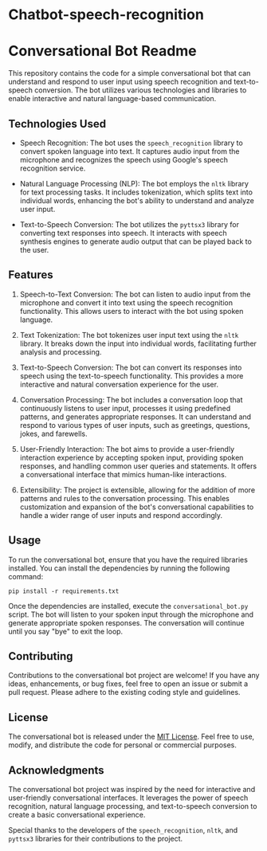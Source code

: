 # Chatbot-speech-recognition
# Conversational Bot Readme

This repository contains the code for a simple conversational bot that can understand and respond to user input using speech recognition and text-to-speech conversion. The bot utilizes various technologies and libraries to enable interactive and natural language-based communication.

## Technologies Used

- Speech Recognition: The bot uses the `speech_recognition` library to convert spoken language into text. It captures audio input from the microphone and recognizes the speech using Google's speech recognition service.

- Natural Language Processing (NLP): The bot employs the `nltk` library for text processing tasks. It includes tokenization, which splits text into individual words, enhancing the bot's ability to understand and analyze user input.

- Text-to-Speech Conversion: The bot utilizes the `pyttsx3` library for converting text responses into speech. It interacts with speech synthesis engines to generate audio output that can be played back to the user.

## Features

1. Speech-to-Text Conversion: The bot can listen to audio input from the microphone and convert it into text using the speech recognition functionality. This allows users to interact with the bot using spoken language.

2. Text Tokenization: The bot tokenizes user input text using the `nltk` library. It breaks down the input into individual words, facilitating further analysis and processing.

3. Text-to-Speech Conversion: The bot can convert its responses into speech using the text-to-speech functionality. This provides a more interactive and natural conversation experience for the user.

4. Conversation Processing: The bot includes a conversation loop that continuously listens to user input, processes it using predefined patterns, and generates appropriate responses. It can understand and respond to various types of user inputs, such as greetings, questions, jokes, and farewells.

5. User-Friendly Interaction: The bot aims to provide a user-friendly interaction experience by accepting spoken input, providing spoken responses, and handling common user queries and statements. It offers a conversational interface that mimics human-like interactions.

6. Extensibility: The project is extensible, allowing for the addition of more patterns and rules to the conversation processing. This enables customization and expansion of the bot's conversational capabilities to handle a wider range of user inputs and respond accordingly.

## Usage

To run the conversational bot, ensure that you have the required libraries installed. You can install the dependencies by running the following command:

```
pip install -r requirements.txt
```

Once the dependencies are installed, execute the `conversational_bot.py` script. The bot will listen to your spoken input through the microphone and generate appropriate spoken responses. The conversation will continue until you say "bye" to exit the loop.

## Contributing

Contributions to the conversational bot project are welcome! If you have any ideas, enhancements, or bug fixes, feel free to open an issue or submit a pull request. Please adhere to the existing coding style and guidelines.

## License

The conversational bot is released under the [MIT License](LICENSE). Feel free to use, modify, and distribute the code for personal or commercial purposes.

## Acknowledgments

The conversational bot project was inspired by the need for interactive and user-friendly conversational interfaces. It leverages the power of speech recognition, natural language processing, and text-to-speech conversion to create a basic conversational experience.

Special thanks to the developers of the `speech_recognition`, `nltk`, and `pyttsx3` libraries for their contributions to the project.
